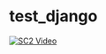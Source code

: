 # test_django


[![SC2 Video](https://img.youtube.com/vi/{vid}/0.jpg)](https://www.youtube.com/watch?v={vid})

